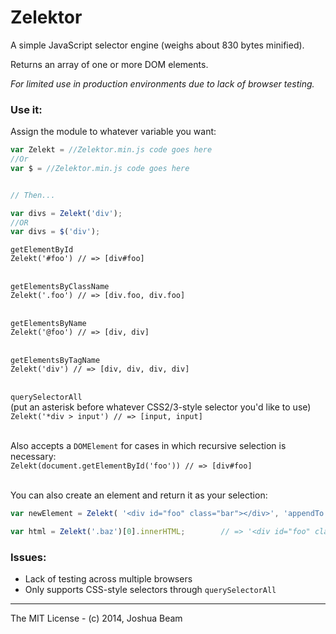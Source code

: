 # Zelektor

A simple JavaScript selector engine (weighs about 830 bytes minified).

Returns an array of one or more DOM elements.

*For limited use in production environments due to lack of browser testing.*

### Use it:

Assign the module to whatever variable you want:
```javascript
var Zelekt = //Zelektor.min.js code goes here
//Or
var $ = //Zelektor.min.js code goes here


// Then...

var divs = Zelekt('div');
//OR
var divs = $('div');
```


`getElementById`<br>
`Zelekt('#foo') // => [div#foo]`<br><br>

`getElementsByClassName`<br>
`Zelekt('.foo') // => [div.foo, div.foo]`<br><br>

`getElementsByName`<br>
`Zelekt('@foo') // => [div, div]`<br><br>

`getElementsByTagName`<br>
`Zelekt('div') // => [div, div, div, div]`<br><br>

`querySelectorAll`<br>
(put an asterisk before whatever CSS2/3-style selector you'd like to use)<br>
`Zelekt('*div > input') // => [input, input]`<br><br>

Also accepts a `DOMElement` for cases in which recursive selection is necessary:<br>
`Zelekt(document.getElementById('foo')) // => [div#foo]`<br><br>

You can also create an element and return it as your selection:<br>
```javascript
var newElement = Zelekt( '<div id="foo" class="bar"></div>', 'appendTo', Zelekt('.baz') ); // => [div#foo.bar]

var html = Zelekt('.baz')[0].innerHTML;        // => '<div id="foo" class="bar"></div>'
```

### Issues:

- Lack of testing across multiple browsers
- Only supports CSS-style selectors through `querySelectorAll`

<hr>

The MIT License - (c) 2014, Joshua Beam